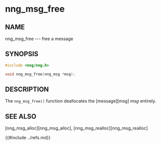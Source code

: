 # nng_msg_free

## NAME

nng_msg_free --- free a message

## SYNOPSIS

```c
#include <nng/nng.h>

void nng_msg_free(nng_msg *msg);
```

## DESCRIPTION

The `nng_msg_free()` function deallocates the [message][msg] _msg_ entirely.

## SEE ALSO

[nng_msg_alloc][nng_msg_alloc],
[nng_msg_realloc][nng_msg_realloc]

{{#include ../refs.md}}

